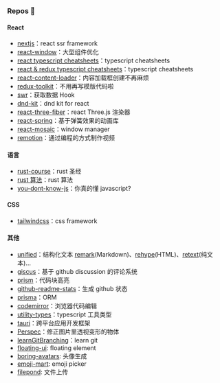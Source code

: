 ### Repos 🌟

#### React

- [nextjs](https://github.com/vercel/next.js)：react ssr framework
- [react-window](https://github.com/bvaughn/react-window)：大型组件优化
- [react typescript cheatsheets](https://github.com/typescript-cheatsheets/react)：typescript cheatsheets
- [react & redux typescript cheatsheets](https://github.com/piotrwitek/react-redux-typescript-guide)：typescript cheatsheets
- [react-content-loader](https://github.com/danilowoz/react-content-loader)：内容加载框创建不再麻烦
- [redux-toolkit](https://github.com/reduxjs/redux-toolkit)：不用再写模版代码啦
- [swr](https://github.com/vercel/swr)：获取数据 Hook
- [dnd-kit](https://github.com/clauderic/dnd-kit)：dnd kit for react
- [react-three-fiber](https://github.com/pmndrs/react-three-fiber)：react Three.js 渲染器
- [react-spring](https://github.com/pmndrs/react-spring)：基于弹簧效果的动画库
- [react-mosaic](https://github.com/nomcopter/react-mosaic)：window manager
- [remotion](https://github.com/remotion-dev/remotion)：通过编程的方式制作视频

#### 语言

- [rust-course](https://github.com/sunface/rust-course)：rust 圣经
- [rust 算法](https://github.com/course-rs/algos)：rust 算法
- [you-dont-know-js](https://github.com/getify/You-Dont-Know-JS)：你真的懂 javascript?

#### CSS

- [tailwindcss](https://github.com/tailwindlabs/tailwindcss)：css framework

#### 其他

- [unified](https://github.com/unifiedjs/unified)：结构化文本 [remark](https://github.com/remarkjs/remark)(Markdown)、[rehype](https://github.com/rehypejs/rehype)(HTML)、[retext](https://github.com/retextjs/retext)(纯文本)...
- [giscus](https://github.com/giscus/giscus)：基于 github discussion 的评论系统
- [prism](https://github.com/PrismJS/prism)：代码块高亮
- [github-readme-stats](https://github.com/anuraghazra/github-readme-stats)：生成 github 状态
- [prisma](https://github.com/prisma/prisma)：ORM
- [codemirror](https://github.com/codemirror/codemirror.next)：浏览器代码编辑
- [utility-types](https://github.com/piotrwitek/utility-types)：typescript 工具类型
- [tauri](https://github.com/tauri-apps/tauri)：跨平台应用开发框架
- [Perspec](https://github.com/feramhq/Perspec)：修正图片里透视变形的物体
- [learnGitBranching](https://github.com/pcottle/learnGitBranching)：learn git
- [floating-ui](https://github.com/floating-ui/floating-ui): floating element
- [boring-avatars](https://github.com/boringdesigners/boring-avatars): 头像生成
- [emoji-mart](https://github.com/missive/emoji-mart): emoji picker
- [filepond](https://github.com/pqina/filepond): 文件上传


